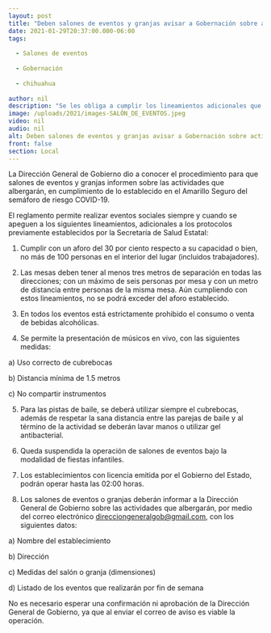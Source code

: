 ```yaml
---
layout: post
title: "Deben salones de eventos y granjas avisar a Gobernación sobre actividades que albergarán"
date: 2021-01-29T20:37:00.000-06:00
tags:
  
  - Salones de eventos
  
  - Gobernación
  
  - chihuahua
  
author: nil
description: "Se les obliga a cumplir los lineamientos adicionales que se publican en Semáforo Amarillo Seguro; consumo y venta de bebidas alcohólicas está estrictamente prohibido en estos espacios"
image: /uploads/2021/images-SALÓN_DE_EVENTOS.jpeg
video: nil
audio: nil
alt: Deben salones de eventos y granjas avisar a Gobernación sobre actividades que albergarán
front: false
section: Local
---
```


La Dirección General de Gobierno dio a conocer el procedimiento para que salones de eventos y granjas informen sobre las actividades que albergarán, en cumplimiento de lo establecido en el Amarillo Seguro del semáforo de riesgo COVID-19.

El reglamento permite realizar eventos sociales siempre y cuando se apeguen a los siguientes lineamientos, adicionales a los protocolos previamente establecidos por la Secretaría de Salud Estatal:

1. Cumplir con un aforo del 30 por ciento respecto a su capacidad o bien, no más de 100 personas en el interior del lugar (incluidos trabajadores).

2. Las mesas deben tener al menos tres metros de separación en todas las direcciones; con un máximo de seis personas por mesa y con un metro de distancia entre personas de la misma mesa. Aún cumpliendo con estos lineamientos, no se podrá exceder del aforo establecido.

3. En todos los eventos está estrictamente prohibido el consumo o venta de bebidas alcohólicas.

4. Se permite la presentación de músicos en vivo, con las siguientes medidas:

a)     Uso correcto de cubrebocas

b)    Distancia mínima de 1.5 metros

c)     No compartir instrumentos


5. Para  las pistas de baile, se deberá  utilizar siempre el cubrebocas, además de respetar la sana distancia entre las parejas de baile y al término de la actividad se deberán lavar manos o utilizar gel antibacterial.

6.  Queda suspendida la operación de salones de eventos bajo la modalidad de fiestas infantiles.

7. Los establecimientos con licencia emitida por el Gobierno del Estado, podrán operar hasta las 02:00 horas.

8. Los salones de eventos o granjas deberán informar a la Dirección General de Gobierno sobre las actividades que albergarán, por medio del correo electrónico direcciongeneralgob@gmail.com, con los siguientes datos:

 

a)     Nombre del  establecimiento

b)    Dirección

c)     Medidas del salón o granja (dimensiones)

d)    Listado de los eventos que realizarán por fin de semana

No es necesario esperar una confirmación ni aprobación de la Dirección General de Gobierno, ya que al enviar el correo de aviso es viable la operación.
